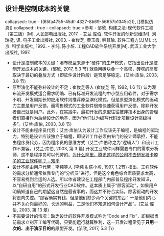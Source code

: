 ## 设计是控制成本的关键
collapsed:: true
	- ((65fa4755-45df-4327-8b69-56657b1345c2)), [[模拟仿真]]
	  collapsed:: true
		- collapsed:: true
		  >参考
			- 邹欣. 构建之法-现代软件工程（第三版）[M]. 人民邮电出版社, 2017.
			- 艾兰·库伯. 软件开发的创新思维[M]. 刘瑞挺, 译. 电子工业出版社, 2003.
			- 崔俊芝, 黄玉霞, 韩其瑜. 软件工程方法[M]. 北京: 科学出版社, 1992.
			- 李纯, 陈小圻. 工程CAD软件系统开发[M]. 武汉工业大学出版社, 1997.
- 设计是控制成本的关键：瀑布模型来源于“硬件”的生产模式，它指出设计是控制开发成本的关键。(邹欣, 2017, 5.3 节) 就像用砖块叠一个高塔，砖塔的高度取决于最初的叠放方式（即软件设计阶段）是否足够稳定。(艾兰·库伯, 2003, 3.8 节)
- 原型演化不能弥补设计的不足：崔俊芝等人 (崔俊芝 等, 1992, 1.6 节) 认为瀑布流开发模式适合需求明确、已有标准开发流程的中小型应用软件，对于需求不明、开发周期长的应用软件则推荐原型演化模式。但是原型演化模式的驱动力主要是用户反馈，而零售模式的工业软件很难快速获得用户反馈，除非开发者自己就是用户。此外，在实践中，最初开发的原型往往被非技术出身的管理者们直接作为后续设计的地基，因为“他们认为编写代码比项目设计高级得多”。(艾兰·库伯, 2003, 3.8 节)
- 设计不能由程序员代劳：艾兰·库伯认为设计工作应该先于编程，是编程的驱动力。特别是设计应该独立于编程，即设计工作必须由专门的设计师承担，不能由程序员代劳，因为程序员的思维方式（艾兰·库伯称之为“逻辑人”）和设计工作不兼容。(艾兰·库伯, 2003, 第 3 篇) 开发工业软件同样需要专门的需求分析师，这不是程序员可以代劳的。[为什么阿里、腾讯这样的公司不去研发被卡脖子的工业软件呢？ - 知乎](https://www.zhihu.com/question/468489025/answer/2368131441)
- 设计不能由用户代劳：李纯等人 (李纯 & 陈小圻, 1997, 1.2节) 指出，工程软件的需求分析通常依靠专门的“分析员”进行，但是这个角色综合素质要求太高，不容易找到合适的人选。所以作者建议在工程部门内部普及程序开发知识，以“自研自用”的形式开发行业CAD软件。这本质上属于“顾客驱动”，如果用户明确知道自己的期望这自然是最省事的，而这并不符合实际，顾客驱动的开发将走向失控。“顾客确实有钱，但是他们缺少两个关键的东西：一是他们内心并不关心你最好的、长远的利益，二是他们不知道如何设计产品”。(艾兰·库伯, 2003, 第 13 章)
- 不需要设计的情况：缺乏设计的软件开发模式称为“Code and Fix”，即根据当前需求立刻开工编写代码，只要能运行就算胜利，这一开发过程常见于**只用一次的、出于演示目的**的原型开发。(邹欣, 2017, 5.3 节)